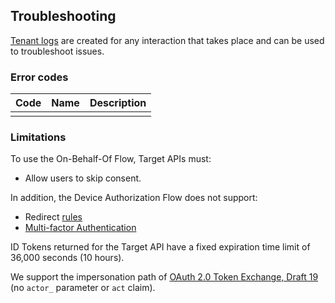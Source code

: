 ## Troubleshooting

[Tenant logs](/logs#log-data-event-listing) are created for any interaction that takes place and can be used to troubleshoot issues.

### Error codes

| Code       | Name | Description |
|------------|------|-------------|
| | | |

### Limitations

To use the On-Behalf-Of Flow, Target APIs must:

* Allow users to skip consent.

In addition, the Device Authorization Flow does not support:
* Redirect [rules](/rules)
* [Multi-factor Authentication](/multifactor-authentication)

ID Tokens returned for the Target API have a fixed expiration time limit of 36,000 seconds (10 hours).

We support the impersonation path of [OAuth 2.0 Token Exchange, Draft 19](https://tools.ietf.org/html/draft-ietf-oauth-token-exchange-19) (no `actor_` parameter or `act` claim).
